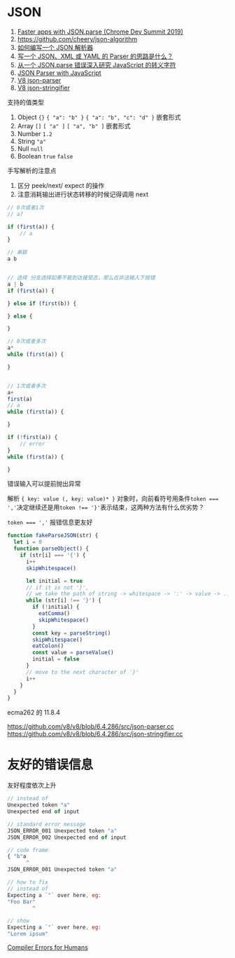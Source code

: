 # JSON

1. [Faster apps with JSON.parse (Chrome Dev Summit 2019)](https://www.youtube.com/watch?v=ff4fgQxPaO0)
1. https://github.com/cheery/json-algorithm
1. [如何编写一个 JSON 解析器](https://www.liaoxuefeng.com/article/994977272296736)
1. [写一个 JSON、XML 或 YAML 的 Parser 的思路是什么？](https://www.zhihu.com/question/24640264)
1. [从一个 JSON.parse 错误深入研究 JavaScript 的转义字符](https://zhuanlan.zhihu.com/p/31030352)
1. [JSON Parser with JavaScript](https://lihautan.com/json-parser-with-javascript/)
1. [V8 json-parser](https://github.com/v8/v8/blob/6.4.286/src/json-parser.cc)
1. [V8 json-stringifier](https://github.com/v8/v8/blob/6.4.286/src/json-stringifier.cc)

支持的值类型

1. Object `{}` `{ "a": "b" }` `{ "a": "b", "c": "d" }` 嵌套形式
1. Array `[]` `[ "a" ]` `[ "a", "b" ]` 嵌套形式
1. Number `1.2`
1. String `"a"`
1. Null `null`
1. Boolean `true` `false`

手写解析的注意点

1. 区分 peek/next/ expect 的操作
1. 注意消耗输出进行状态转移的时候记得调用 next

```js
// 0次或者1次
// a?

if (first(a)) {
	// a
}

// 串联
a b


// 选择 分支选择如果不能到达接受态，那么在非法输入下抛错
a | b
if (first(a)) {

} else if (first(b)) {

} else {

}

// 0次或者多次
a*
while (first(a)) {

}


// 1次或者多次
a+
first(a)
// a
while (first(a)) {

}

if (!first(a)) {
    // error
}
while (first(a)) {

}

```

错误输入可以提前抛出异常

解析 `{ key: value (, key: value)* }` 对象时，向前看符号用条件`token === ','`决定继续还是用`token !== '}'`表示结束，这两种方法有什么优劣势？

`token === ','` 报错信息更友好

```js
function fakeParseJSON(str) {
  let i = 0
  function parseObject() {
    if (str[i] === '{') {
      i++
      skipWhitespace()

      let initial = true
      // if it is not '}',
      // we take the path of string -> whitespace -> ':' -> value -> ...
      while (str[i] !== '}') {
        if (!initial) {
          eatComma()
          skipWhitespace()
        }
        const key = parseString()
        skipWhitespace()
        eatColon()
        const value = parseValue()
        initial = false
      }
      // move to the next character of '}'
      i++
    }
  }
}
```

ecma262 的 11.8.4

https://github.com/v8/v8/blob/6.4.286/src/json-parser.cc
https://github.com/v8/v8/blob/6.4.286/src/json-stringifier.cc

# 友好的错误信息

友好程度依次上升

```js
// instead of
Unexpected token "a"
Unexpected end of input

// standard error message
JSON_ERROR_001 Unexpected token "a"
JSON_ERROR_002 Unexpected end of input

// code frame
{ "b"a
      ^
JSON_ERROR_001 Unexpected token "a"

// how to fix
// instead of
Expecting a `"` over here, eg:
"Foo Bar"
        ^

// show
Expecting a `"` over here, eg:
"Lorem ipsum"
```

[Compiler Errors for Humans](https://elm-lang.org/news/compiler-errors-for-humans)
